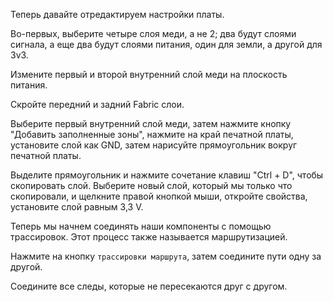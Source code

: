 
Теперь давайте отредактируем настройки платы.

Во-первых, выберите четыре слоя меди, а не 2; два будут слоями сигнала, а еще два будут слоями питания, один для земли, а другой для 3v3.

Измените первый и второй внутренний слой меди на плоскость питания.

Скройте передний и задний Fabric слои.

Выберите первый внутренний слой меди, затем нажмите кнопку "Добавить заполненные зоны", нажмите на край печатной платы, установите слой как GND, затем нарисуйте прямоугольник вокруг печатной платы.

Выделите прямоугольник и нажмите сочетание клавиш "Ctrl + D", чтобы скопировать слой. Выберите новый слой, который мы только что скопировали, и щелкните правой кнопкой мыши, откройте свойства, установите слой равным 3,3 V.

Теперь мы начнем соединять наши компоненты с помощью трассировок. Этот процесс также называется маршрутизацией.

Нажмите на кнопку `трассировки маршрута`, затем соедините пути одну за другой.

Соедините все следы, которые не пересекаются друг с другом.